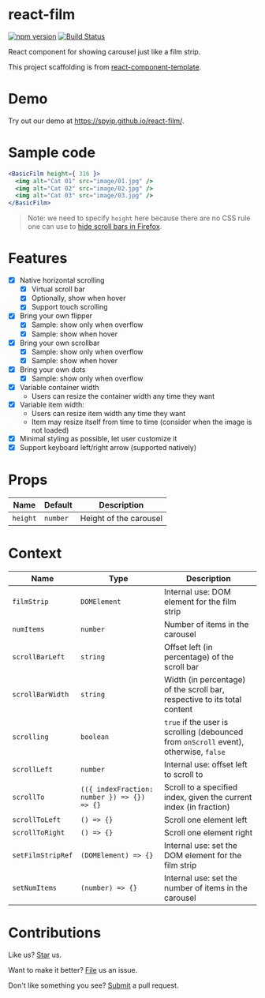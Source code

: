 # react-film

[![npm version](https://badge.fury.io/js/react-film.svg)](https://badge.fury.io/js/react-film) [![Build Status](https://travis-ci.org/spyip/react-film.svg?branch=master)](https://travis-ci.org/spyip/react-film)

React component for showing carousel just like a film strip.

This project scaffolding is from [react-component-template](https://github.com/compulim/react-component-template).

# Demo

Try out our demo at https://spyip.github.io/react-film/.

# Sample code

```jsx
<BasicFilm height={ 316 }>
  <img alt="Cat 01" src="image/01.jpg" />
  <img alt="Cat 02" src="image/02.jpg" />
  <img alt="Cat 03" src="image/03.jpg" />
</BasicFilm>
```

> Note: we need to specify `height` here because there are no CSS rule one can use to [hide scroll bars in Firefox](https://stackoverflow.com/questions/19580366/hide-scrollbar-in-firefox).

# Features

* [x] Native horizontal scrolling
   * [x] Virtual scroll bar
   * [x] Optionally, show when hover
   * [x] Support touch scrolling
* [x] Bring your own flipper
   * [x] Sample: show only when overflow
   * [x] Sample: show when hover
* [x] Bring your own scrollbar
   * [x] Sample: show only when overflow
   * [x] Sample: show when hover
* [x] Bring your own dots
   * [x] Sample: show only when overflow
* [x] Variable container width
   * Users can resize the container width any time they want
* [x] Variable item width:
   * Users can resize item width any time they want
   * Item may resize itself from time to time (consider when the image is not loaded)
* [x] Minimal styling as possible, let user customize it
* [x] Support keyboard left/right arrow (supported natively)

# Props

| Name | Default | Description |
| - | - | - |
| `height` | `number` | Height of the carousel |

# Context

| Name | Type | Description |
| - | - | - |
| `filmStrip` | `DOMElement` | Internal use: DOM element for the film strip |
| `numItems` | `number` | Number of items in the carousel |
| `scrollBarLeft` | `string` | Offset left (in percentage) of the scroll bar |
| `scrollBarWidth` | `string` | Width (in percentage) of the scroll bar, respective to its total content |
| `scrolling` | `boolean` | `true` if the user is scrolling (debounced from `onScroll` event), otherwise, `false` |
| `scrollLeft` | `number` | Internal use: offset left to scroll to |
| `scrollTo` | `(({ indexFraction: number }) => {}) => {}` | Scroll to a specified index, given the current index (in fraction) |
| `scrollToLeft` | `() => {}` | Scroll one element left |
| `scrollToRight` | `() => {}` | Scroll one element right |
| `setFilmStripRef` | `(DOMElement) => {}` | Internal use: set the DOM element for the film strip |
| `setNumItems` | `(number) => {}` | Internal use: set the number of items in the carousel |

# Contributions

Like us? [Star](https://github.com/spyip/react-film/stargazers) us.

Want to make it better? [File](https://github.com/spyip/react-film/issues) us an issue.

Don't like something you see? [Submit](https://github.com/spyip/react-film/pulls) a pull request.
